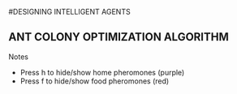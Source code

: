 #DESIGNING INTELLIGENT AGENTS
## ANT COLONY OPTIMIZATION ALGORITHM

Notes
- Press h to hide/show home pheromones (purple)
- Press f to hide/show food pheromones (red)
